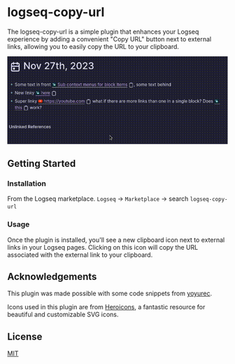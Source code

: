 # logseq-copy-url

The logseq-copy-url is a simple plugin that enhances your Logseq experience by adding a convenient "Copy URL" button next to external links, allowing you to easily copy the URL to your clipboard.

![demo](./docs/demo.gif)

## Getting Started

### Installation

From the Logseq marketplace. `Logseq` -> `Marketplace` -> search `logseq-copy-url`

### Usage

Once the plugin is installed, you'll see a new clipboard icon next to external links in your Logseq pages. Clicking on this icon will copy the URL associated with the external link to your clipboard.

## Acknowledgements

This plugin was made possible with some code snippets from [yoyurec](https://github.com/yoyurec/).

Icons used in this plugin are from [Heroicons](https://heroicons.com/), a fantastic resource for beautiful and customizable SVG icons.

## License

[MIT](./LICENSE)
